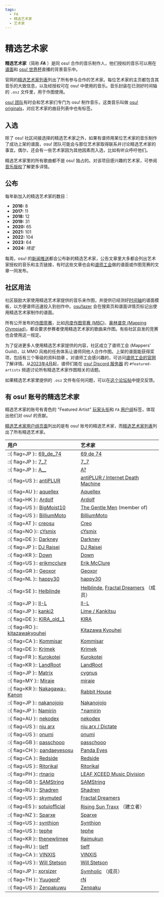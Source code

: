 ```yaml
---
tags:
  - FA
  - 精选艺术家
  - 艺术家
---
```


# 精选艺术家

**精选艺术家**（简称 ***FA*** ）是同 osu! 合作的音乐制作人，他们授权的音乐可以用在[谱面](/wiki/Beatmap)和 [osu! 世界杯](/wiki/Tournaments#osu!-世界杯)直播的背景音乐中。

官网的[精选艺术家列表](https://osu.ppy.sh/beatmaps/artists)列出了所有参与合作的艺术家。每位艺术家的主页都包含其音乐的大致信息，以及经授权可在 osu! 中使用的音乐。音乐封装在已测好时间轴的 `.osz` 文件里，用于作图使用。

[osu! 团队](/wiki/People/osu!_team)有时会和艺术家们专门为 osu! 制作音乐，这类音乐叫做 [osu! originals](/wiki/osu!_originals)，对应艺术家的曲目列表中也有标签。

## 入选

除了 osu! 社区间接选择的精选艺术家之外，如果有谱师用某位艺术家的音乐制作了成功上架的谱面，osu! 团队可能会与那位艺术家取得联系并讨论精选艺术家的事宜。偶尔，还会有一些艺术家因为其他因素而入选，比如有听众呼吁他们。

精选艺术家里的所有歌曲都不是 osu! 独占的。对该项目感兴趣的艺术家，可参阅[音乐版权](/wiki/Legal/Music_licensing)了解更多详情。

## 公布

每年新加入的精选艺术家的数目：

- **2016:** 8
- **2017:** 11
- **2018:** 12
- **2019:** 31
- **2020:** 65
- **2021:** 101
- **2022:** 104
- **2023:** 64
- **2024:** *待定*

每周，osu! 的[新闻推送](https://osu.ppy.sh/home/news)都会公布新的精选艺术家，公告文章里大多都会列出艺术家授权的音乐和主页链接，有时这些文章也会和[谱师工会](/wiki/Community/Mappers_Guild)做的谱面或作图竞赛的文章一同发布。

## 社区用法

社区鼓励大家使用精选艺术家提供的音乐来作图，并提供已经测好[时间轴](/wiki/Client/Beatmap_editor/Timing)的谱面模板，以方便谱师迅速投入到创作中。[osu!lazer](/wiki/Client/Release_stream/Lazer) 会在搜索页和谱面详情页标记出使用精选艺术家制作的谱面。

所有公开发布的[作图竞赛](https://osu.ppy.sh/community/contests)，比如[月度作图竞赛 (MBC)](/wiki/Contests/Monthly_Beatmapping_Contest)、[奥林谱克 (Mapping Olympiad)](/wiki/Contests/Mapping_Olympiad)，都会要求参赛者使用精选艺术家的歌曲来作图。有些社区自发的竞赛也会使用这一规定。

为了促进更多人使用精选艺术家提供的内容，社区成立了谱师工会 (Mappers' Guild)，以 MMO 风格的任务体系让谱师同他人合作作图。上架的谱面能获得奖项，包括有三个等级的资料勋章 <!--计划：个人资料勋章--> 。对谱师工会感兴趣的，可访问[谱师工会的官网](https://mappersguild.com/)了解详情。从[2023年4月](https://osu.ppy.sh/home/news/2023-04-09-new-featured-artist-chon)起，谱师们能在 [osu! Discord 服务器](/wiki/Community/osu!_Discord_server) 的 `#featured-artists` 频道讨论所有精选艺术家作图相关的话题。 

如果精选艺术家里提供的 `.osz` 文件有任何问题，可以在[这个论坛帖](https://osu.ppy.sh/community/forums/topics/783985)中提交反馈。

## 有 osu! 账号的精选艺术家

精选艺术家的账号有青色的 "Featured Artist" [玩家头衔](/wiki/Community/User_title)和 `FA` [用户组](/wiki/People/User_group)标签，体现出他们对 osu! 的贡献。

[精选艺术家用户组页面](https://osu.ppy.sh/groups/35)列出的是有 osu! 账号的精选艺术家，而[精选艺术家列表](https://osu.ppy.sh/beatmaps/artists)列出了所有精选艺术家。

| 用户 | 艺术家 |
| :-- | :-- |
| ::{ flag=JP }:: [69\_de\_74](https://osu.ppy.sh/users/28700783) | [69 de 74](https://osu.ppy.sh/beatmaps/artists/268) |
| ::{ flag=JP }:: [7\_7](https://osu.ppy.sh/users/7491106) | [7\_7](https://osu.ppy.sh/beatmaps/artists/356) |
| ::{ flag=JP }:: [A\_\_](https://osu.ppy.sh/users/12011880) | [A?](https://osu.ppy.sh/beatmaps/artists/173) |
| ::{ flag=US }:: [antiPLUR](https://osu.ppy.sh/users/7318723) | [antiPLUR / Internet Death Machine](https://osu.ppy.sh/beatmaps/artists/24) |
| ::{ flag=AU }:: [aquellex](https://osu.ppy.sh/users/3137790) | [Aquellex](https://osu.ppy.sh/beatmaps/artists/380) |
| ::{ flag=HK }:: [Ardolf](https://osu.ppy.sh/users/12359061) | [Ardolf](https://osu.ppy.sh/beatmaps/artists/263) |
| ::{ flag=US }:: [BigMoist10](https://osu.ppy.sh/users/20787676) | [The Gentle Men](https://osu.ppy.sh/beatmaps/artists/142) (member of) |
| ::{ flag=US }:: [BilliumMoto](https://osu.ppy.sh/users/3862471) | [BilliumMoto](https://osu.ppy.sh/beatmaps/artists/38) |
| ::{ flag=AT }:: [creosu](https://osu.ppy.sh/users/13958834) | [Creo](https://osu.ppy.sh/beatmaps/artists/36) |
| ::{ flag=NO }:: [cYsmix](https://osu.ppy.sh/users/272870) | [cYsmix](https://osu.ppy.sh/beatmaps/artists/2) |
| ::{ flag=DE }:: [Darkney](https://osu.ppy.sh/users/14700596) | [Darkney](https://osu.ppy.sh/beatmaps/artists/290) |
| ::{ flag=JP }:: [DJ Raisei](https://osu.ppy.sh/users/9892920) | [DJ Raisei](https://osu.ppy.sh/beatmaps/artists/204) |
| ::{ flag=KR }:: [Down](https://osu.ppy.sh/users/4694602) | [Down](https://osu.ppy.sh/beatmaps/artists/350) |
| ::{ flag=US }:: [erikmcclure](https://osu.ppy.sh/users/19898921) | [Erik McClure](https://osu.ppy.sh/beatmaps/artists/125) |
| ::{ flag=GR }:: [Geoxor](https://osu.ppy.sh/users/8112146) | [Geoxor](https://osu.ppy.sh/beatmaps/artists/133) |
| ::{ flag=NL }:: [happy30](https://osu.ppy.sh/users/27767) | [happy30](https://osu.ppy.sh/beatmaps/artists/317) |
| ::{ flag=SE }:: [Helblinde](https://osu.ppy.sh/users/48053) | [Helblinde](https://osu.ppy.sh/beatmaps/artists/5), [Fractal Dreamers](https://osu.ppy.sh/beatmaps/artists/15) （成员） |
| ::{ flag=JP }:: [II-L](https://osu.ppy.sh/users/15223576) | [II-L](https://osu.ppy.sh/beatmaps/artists/172) |
| ::{ flag=JP }:: [kanki2](https://osu.ppy.sh/users/9595391) | [Lime / Kankitsu](https://osu.ppy.sh/beatmaps/artists/116) |
| ::{ flag=DE }:: [KIRA\_old\_1](https://osu.ppy.sh/users/2138310) | [KIRA](https://osu.ppy.sh/beatmaps/artists/27) |
| ::{ flag=RO }:: [kitazawakyouhei](https://osu.ppy.sh/users/15440027) | [Kitazawa Kyouhei](https://osu.ppy.sh/beatmaps/artists/165) |
| ::{ flag=CA }:: [Kommisar](https://osu.ppy.sh/users/773405) | [Kommisar](https://osu.ppy.sh/beatmaps/artists/379) |
| ::{ flag=DE }:: [Krimek](https://osu.ppy.sh/users/2345078) | [Krimek](https://osu.ppy.sh/beatmaps/artists/371) |
| ::{ flag=FR }:: [Kurokotei](https://osu.ppy.sh/users/398275) | [Kurokotei](https://osu.ppy.sh/beatmaps/artists/58) |
| ::{ flag=KR }:: [LandRoot](https://osu.ppy.sh/users/12715622) | [LandRoot](https://osu.ppy.sh/beatmaps/artists/327) |
| ::{ flag=JP }:: [Matrix](https://osu.ppy.sh/users/5052899) | [cygnus](https://osu.ppy.sh/beatmaps/artists/359) |
| ::{ flag=MY }:: [Miraie](https://osu.ppy.sh/users/6483437) | [miraie](https://osu.ppy.sh/beatmaps/artists/162) |
| ::{ flag=KR }:: [Nakagawa-Kanon](https://osu.ppy.sh/users/87065) | [Rabbit House](https://osu.ppy.sh/beatmaps/artists/242) |
| ::{ flag=JP }:: [nakanojojo](https://osu.ppy.sh/users/10631848) | [Nakanojojo](https://osu.ppy.sh/beatmaps/artists/25) |
| ::{ flag=JP }:: [Namirin](https://osu.ppy.sh/users/2264828) | [\*namirin](https://osu.ppy.sh/beatmaps/artists/18) |
| ::{ flag=AU }:: [nekodex](https://osu.ppy.sh/users/102) | [nekodex](https://osu.ppy.sh/beatmaps/artists/1) |
| ::{ flag=US }:: [niu arx](https://osu.ppy.sh/users/5983379) | [niu arx / Dictate](https://osu.ppy.sh/beatmaps/artists/21) |
| ::{ flag=US }:: [onumi](https://osu.ppy.sh/users/11204867) | [onumi](https://osu.ppy.sh/beatmaps/artists/32) |
| ::{ flag=GB }:: [passchooo](https://osu.ppy.sh/users/6469085) | [passchooo](https://osu.ppy.sh/beatmaps/artists/366) |
| ::{ flag=CH }:: [pandaeyesosu](https://osu.ppy.sh/users/34609545) | [Panda Eyes](https://osu.ppy.sh/beatmaps/artists/55) |
| ::{ flag=CA }:: [Redside](https://osu.ppy.sh/users/16039046) | [Redside](https://osu.ppy.sh/beatmaps/artists/184) |
| ::{ flag=US }:: [Ritorikal](https://osu.ppy.sh/users/8061786) | [Ritorikal](https://osu.ppy.sh/beatmaps/artists/305) |
| ::{ flag=PH }:: [rtnario](https://osu.ppy.sh/users/16222702) | [LEAF XCEED Music Division](https://osu.ppy.sh/beatmaps/artists/88) |
| ::{ flag=GB }:: [SAMString](https://osu.ppy.sh/users/7273976) | [SAMString](https://osu.ppy.sh/beatmaps/artists/273) |
| ::{ flag=RU }:: [Shadren](https://osu.ppy.sh/users/745494) | [Shadren](https://osu.ppy.sh/beatmaps/artists/362) |
| ::{ flag=US }:: [skymuted](https://osu.ppy.sh/users/7734050) | [Fractal Dreamers](https://osu.ppy.sh/beatmaps/artists/15) |
| ::{ flag=ES }:: [sotuiofficial](https://osu.ppy.sh/users/14779258) | [Rising Sun Traxx](https://osu.ppy.sh/beatmaps/artists/41) （建立者） |
| ::{ flag=NZ }:: [Sparxe](https://osu.ppy.sh/users/5750235) | [Sparxe](https://osu.ppy.sh/beatmaps/artists/398) |
| ::{ flag=US }:: [synthion](https://osu.ppy.sh/users/2872433) | [Synthion](https://osu.ppy.sh/beatmaps/artists/357) |
| ::{ flag=US }:: [tephe](https://osu.ppy.sh/users/32666295) | [tephe](https://osu.ppy.sh/beatmaps/artists/361) |
| ::{ flag=KR }:: [thenewlimee](https://osu.ppy.sh/users/7802935) | [Raimukun](https://osu.ppy.sh/beatmaps/artists/247) |
| ::{ flag=RU }:: [tieff](https://osu.ppy.sh/users/89619) | [tieff](https://osu.ppy.sh/beatmaps/artists/34) |
| ::{ flag=CA }:: [VINXIS](https://osu.ppy.sh/users/4323406) | [VINXIS](https://osu.ppy.sh/beatmaps/artists/22) |
| ::{ flag=US }:: [Will Stetson](https://osu.ppy.sh/users/4909088) | [Will Stetson](https://osu.ppy.sh/beatmaps/artists/385) |
| ::{ flag=JP }:: [xorsizer](https://osu.ppy.sh/users/20466752) | [Symholic](https://osu.ppy.sh/beatmaps/artists/130) （成员） |
| ::{ flag=TH }:: [YuugenP](https://osu.ppy.sh/users/2014016) | [rN](https://osu.ppy.sh/beatmaps/artists/190) |
| ::{ flag=US }:: [Zenpakuwu](https://osu.ppy.sh/users/13226945) | [Zenpaku](https://osu.ppy.sh/beatmaps/artists/316) |
